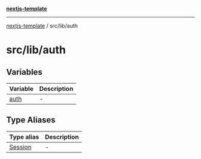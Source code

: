 [**nextjs-template**](../../../README.md)

---

[nextjs-template](../../../README.md) / src/lib/auth

# src/lib/auth

## Variables

| Variable                  | Description |
| ------------------------- | ----------- |
| [auth](variables/auth.md) | -           |

## Type Aliases

| Type alias                         | Description |
| ---------------------------------- | ----------- |
| [Session](type-aliases/Session.md) | -           |
